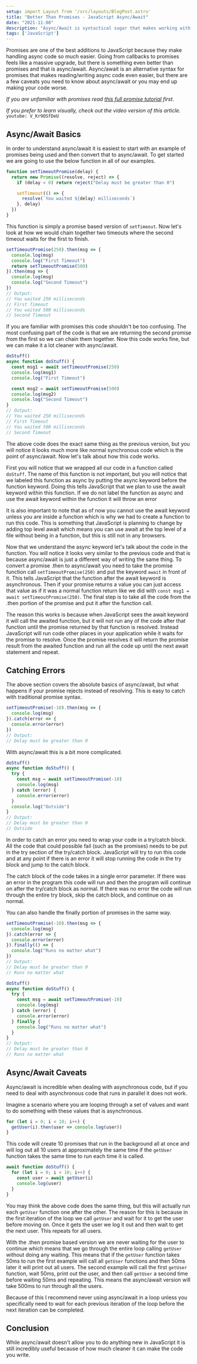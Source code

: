 ```yaml
---
setup: import Layout from '/src/layouts/BlogPost.astro'
title: "Better Than Promises - JavaScript Async/Await"
date: "2021-11-08"
description: "Async/Await is syntactical sugar that makes working with promises and async code so much easier."
tags: ['JavaScript']
---
```


Promises are one of the best additions to JavaScript because they make handling async code so much easier. Going from callbacks to promises feels like a massive upgrade, but there is something even better than promises and that is async/await. Async/await is an alternative syntax for promises that makes reading/writing async code even easier, but there are a few caveats you need to know about async/await or you may end up making your code worse.

*If you are unfamiliar with promises read [this full promise tutorial](/2021-09/javascript-promises) first.*

*If you prefer to learn visually, check out the video version of this article.*
`youtube: V_Kr9OSfDeU`

## Async/Await Basics

In order to understand async/await it is easiest to start with an example of promises being used and then convert that to async/await. To get started we are going to use the below function in all of our examples.
```js
function setTimeoutPromise(delay) {
  return new Promise((resolve, reject) => {
    if (delay < 0) return reject("Delay must be greater than 0")

    setTimeout(() => {
      resolve(`You waited ${delay} milliseconds`)
    }, delay)
  })
}
```
This function is simply a promise based version of `setTimeout`. Now let's look at how we would chain together two timeouts where the second timeout waits for the first to finish.
```js
setTimeoutPromise(250).then(msg => {
  console.log(msg)
  console.log("First Timeout")
  return setTimeoutPromise(500)
}).then(msg => {
  console.log(msg)
  console.log("Second Timeout")
})
// Output:
// You waited 250 milliseconds
// First Timeout
// You waited 500 milliseconds
// Second Timeout
```
If you are familiar with promises this code shouldn't be too confusing. The most confusing part of the code is that we are returning the second promise from the first so we can chain them together. Now this code works fine, but we can make it a lot cleaner with async/await.
```js
doStuff()
async function doStuff() {
  const msg1 = await setTimeoutPromise(250)
  console.log(msg1)
  console.log("First Timeout")

  const msg2 = await setTimeoutPromise(500)
  console.log(msg2)
  console.log("Second Timeout")
}
// Output:
// You waited 250 milliseconds
// First Timeout
// You waited 500 milliseconds
// Second Timeout
```
The above code does the exact same thing as the previous version, but you will notice it looks much more like normal synchronous code which is the point of async/await. Now let's talk about how this code works.

First you will notice that we wrapped all our code in a function called `doStuff`. The name of this function is not important, but you will notice that we labeled this function as async by putting the async keyword before the function keyword. Doing this tells JavaScript that we plan to use the await keyword within this function. If we do not label the function as async and use the await keyword within the function it will throw an error

It is also important to note that as of now you cannot use the await keyword unless you are inside a function which is why we had to create a function to run this code. This is something that JavaScript is planning to change by adding top level await which means you can use await at the top level of a file without being in a function, but this is still not in any browsers.

Now that we understand the async keyword let's talk about the code in the function. You will notice it looks very similar to the previous code and that is because async/await is just a different way of writing the same thing. To convert a promise .then to async/await you need to take the promise function call `setTimeoutPromise(250)` and put the keyword `await` in front of it. This tells JavaScript that the function after the await keyword is asynchronous. Then if your promise returns a value you can just access that value as if it was a normal function return like we did with `const msg1 = await setTimeoutPromise(250)`. The final step is to take all the code from the .then portion of the promise and put it after the function call.

The reason this works is because when JavaScript sees the await keyword it will call the awaited function, but it will not run any of the code after that function until the promise returned by that function is resolved. Instead JavaScript will run code other places in your application while it waits for the promise to resolve. Once the promise resolves it will return the promise result from the awaited function and run all the code up until the next await statement and repeat.

## Catching Errors

The above section covers the absolute basics of async/await, but what happens if your promise rejects instead of resolving. This is easy to catch with traditional promise syntax.
```js
setTimeoutPromise(-10).then(msg => {
  console.log(msg)
}).catch(error => {
  console.error(error)
})
// Output:
// Delay must be greater than 0
```
With async/await this is a bit more complicated.
```js
doStuff()
async function doStuff() {
  try {
    const msg = await setTimeoutPromise(-10)
    console.log(msg)
  } catch (error) {
    console.error(error)
  }
  console.log("Outside")
}
// Output:
// Delay must be greater than 0
// Outside
```
In order to catch an error you need to wrap your code in a try/catch block. All the code that could possible fail (such as the promises) needs to be put in the try section of the try/catch block. JavaScript will try to run this code and at any point if there is an error it will stop running the code in the try block and jump to the catch block.

The catch block of the code takes in a single error parameter. If there was an error in the program this code will run and then the program will continue on after the try/catch block as normal. If there was no error the code will run through the entire try block, skip the catch block, and continue on as normal.

You can also handle the finally portion of promises in the same way.
```js
setTimeoutPromise(-10).then(msg => {
  console.log(msg)
}).catch(error => {
  console.error(error)
}).finally(() => {
  console.log("Runs no matter what")
})
// Output:
// Delay must be greater than 0
// Runs no matter what
```
```js
doStuff()
async function doStuff() {
  try {
    const msg = await setTimeoutPromise(-10)
    console.log(msg)
  } catch (error) {
    console.error(error)
  } finally {
    console.log("Runs no matter what")
  }
}
// Output:
// Delay must be greater than 0
// Runs no matter what
```

## Async/Await Caveats

Async/await is incredible when dealing with asynchronous code, but if you need to deal with asynchronous code that runs in parallel it does not work.

Imagine a scenario where you are looping through a set of values and want to do something with these values that is asynchronous.
```js
for (let i = 0; i < 10; i++) {
  getUser(i).then(user => console.log(user))
}
```
This code will create 10 promises that run in the background all at once and will log out all 10 users at approximately the same time if the `getUser` function takes the same time to run each time it is called.
```js
await function doStuff() {
  for (let i = 0; i < 10; i++) {
    const user = await getUser(i)
    console.log(user)
  }
}
```
You may think the above code does the same thing, but this will actually run each `getUser` function one after the other. The reason for this is because in the first iteration of the loop we call `getUser` and wait for it to get the user before moving on. Once it gets the user we log it out and then wait to get the next user. This repeats for all users.

With the .then promise based version we are never waiting for the user to continue which means that we go through the entire loop calling `getUser` without doing any waiting. This means that if the `getUser` function takes 50ms to run the first example will call all `getUser` functions and then 50ms later it will print out all users. The second example will call the first `getUser` function, wait 50ms, print out the user, and then call `getUser` a second time before waiting 50ms and repeating. This means the async/await version will take 500ms to run through all the users.

Because of this I recommend never using async/await in a loop unless you specifically need to wait for each previous iteration of the loop before the next iteration can be completed.

## Conclusion

While async/await doesn't allow you to do anything new in JavaScript it is still incredibly useful because of how much cleaner it can make the code you write.